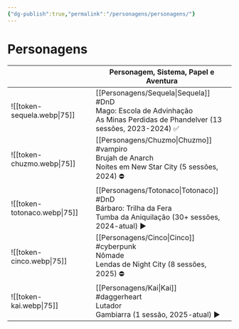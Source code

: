 ```yaml
---
{"dg-publish":true,"permalink":"/personagens/personagens/"}
---
```


# Personagens

|                              |     | Personagem, Sistema, Papel e Aventura                                                                           |
| ---------------------------- | --- | --------------------------------------------------------------------------------------------------------------- |
| ![[token-sequela.webp\|75]]  |     | [[Personagens/Sequela\|Sequela]]<br>#DnD <br>Mago: Escola de Advinhação<br>As Minas Perdidas de Phandelver (13 sessões, 2023-2024) ✅ |
| ![[token-chuzmo.webp\|75]]   |     | [[Personagens/Chuzmo\|Chuzmo]]<br>#vampiro <br>Brujah de Anarch<br>Noites em New Star City (5 sessões, 2024) ⛔                      |
| ![[token-totonaco.webp\|75]] |     | [[Personagens/Totonaco\|Totonaco]]<br>#DnD<br>Bárbaro: Trilha da Fera<br>Tumba da Aniquilação (30+ sessões, 2024-atual) ▶️            |
| ![[token-cinco.webp\|75]]    |     | [[Personagens/Cinco\|Cinco]]<br>#cyberpunk <br>Nômade<br>Lendas de Night City (8 sessões, 2025) ⛔                                  |
| ![[token-kai.webp\|75]]      |     | [[Personagens/Kai\|Kai]]<br>#daggerheart <br>Lutador<br>Gambiarra (1 sessão, 2025-atual) ▶️                                      |


